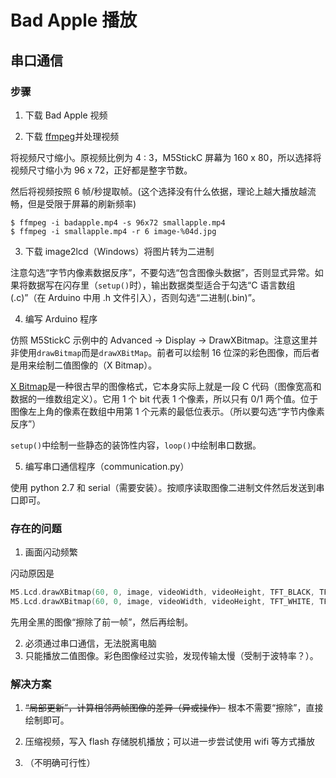 # Bad Apple 播放

## 串口通信

### 步骤

1. 下载 Bad Apple 视频

2. 下载 [ffmpeg](https://www.ffmpeg.org/)并处理视频

将视频尺寸缩小。原视频比例为 4 : 3，M5StickC 屏幕为 160 x 80，所以选择将视频尺寸缩小为 96 x 72，正好都是整字节数。

然后将视频按照 6 帧/秒提取帧。(这个选择没有什么依据，理论上越大播放越流畅，但是受限于屏幕的刷新频率)
```shell
$ ffmpeg -i badapple.mp4 -s 96x72 smallapple.mp4 
$ ffmpeg -i smallapple.mp4 -r 6 image-%04d.jpg
```

3. 下载 image2lcd（Windows）将图片转为二进制

注意勾选“字节内像素数据反序”，不要勾选“包含图像头数据”，否则显式异常。如果将数据写在闪存里（`setup()`时），输出数据类型适合于勾选“C 语言数组(.c)”（在 Arduino 中用 .h 文件引入），否则勾选“二进制(.bin)”。

4. 编写 Arduino 程序

仿照 M5StickC 示例中的 Advanced -> Display -> DrawXBitmap。注意这里并非使用`drawBitmap`而是`drawXBitMap`。前者可以绘制 16 位深的彩色图像，而后者是用来绘制二值图像的（X Bitmap）。

[X Bitmap](https://en.wikipedia.org/wiki/X_BitMap)是一种很古早的图像格式，它本身实际上就是一段 C 代码（图像宽高和数据的一维数组定义）。它用 1 个 bit 代表 1 个像素，所以只有 0/1 两个值。位于图像左上角的像素在数组中用第 1 个元素的最低位表示。（所以要勾选“字节内像素反序”）

`setup()`中绘制一些静态的装饰性内容，`loop()`中绘制串口数据。

5. 编写串口通信程序（communication.py）

使用 python 2.7 和 serial（需要安装）。按顺序读取图像二进制文件然后发送到串口即可。

### 存在的问题

1. 画面闪动频繁

闪动原因是
```c
M5.Lcd.drawXBitmap(60, 0, image, videoWidth, videoHeight, TFT_BLACK, TFT_BLACK);
M5.Lcd.drawXBitmap(60, 0, image, videoWidth, videoHeight, TFT_WHITE, TFT_BLACK);     
```
先用全黑的图像“擦除了前一帧”，然后再绘制。

2. 必须通过串口通信，无法脱离电脑
3. 只能播放二值图像。彩色图像经过实验，发现传输太慢（受制于波特率？）。

### 解决方案

1. ~~“局部更新”，计算相邻两帧图像的差异（异或操作）~~
根本不需要“擦除”，直接绘制即可。

2. 压缩视频，写入 flash 存储脱机播放；可以进一步尝试使用 wifi 等方式播放
3. （不明确可行性）